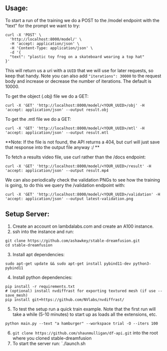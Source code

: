 ## Usage:

To start a run of the training we do a POST to the /model endpoint with the "text" for the prompt we want to try:
```
curl -X 'POST' \
  'http://localhost:8000/model/' \
  -H 'accept: application/json' \
  -H 'Content-Type: application/json' \
  -d '{
  "text": "plastic toy frog on a skateboard wearing a top hat"
}'
```
This will return us a uri with a `UUID` that we will use for later requests, so keep that handy. Note you can also add `"iterations": 30000` to the request body and increase or decrease the number of iterations. The default is 10000.

To get the object (.obj) file we do a GET:
```
curl -X 'GET' 'http://localhost:8000/model/<YOUR_UUID>/obj' -H 'accept: application/json' --output result.obj
```

To get the .mtl file we do a GET:
```
curl -X 'GET' 'http://localhost:8000/model/<YOUR_UUID>/mtl' -H 'accept: application/json' --output result.mtl
```
**Note: If the file is not found, the API returns a 404, but curl will just save that response into the output file anyway :/ **

To fetch a results video file, use curl rather than the /docs endpoint:
```
curl -X 'GET' 'http://localhost:8000/model/<YOUR_UUID>/result' -H 'accept: application/json' --output result.mp4
```

We can also periodically check the validation PNGs to see how the training is going, to do this we query the /validation endpoint with:
```
curl -X 'GET' 'http://localhost:8000/model/<YOUR_UUID>/validation' -H 'accept: application/json' --output latest-validation.png
```

## Setup Server:

1. Create an account on lambdalabs.com and create an A100 instance. 
2. ssh into the instance and run:
```
git clone https://github.com/ashawkey/stable-dreamfusion.git
cd stable-dreamfusion
``` 
3. Install apt dependencies:
```
sudo apt-get update && sudo apt-get install pybind11-dev python3-pybind11
```
4. Install python dependencies:
```
pip install -r requirements.txt
# (optional) install nvdiffrast for exporting textured mesh (if use --save_mesh)
pip install git+https://github.com/NVlabs/nvdiffrast/
```
5. To test the setup run a quick train example. Note that the first run will take a while (5-10 minutes) to start up as loads all the extensions, etc.
```
python main.py --text "a hamburger" --workspace trial -O --iters 100
```
6. `git clone https://github.com/shaunmulligan/df-api.git` into the root where you cloned stable-dreamfusion
7. To start the server run: `./launch.sh

